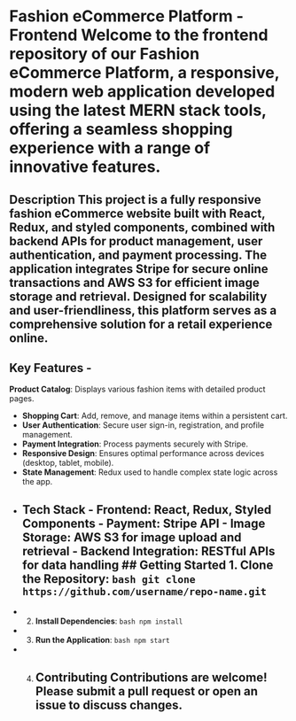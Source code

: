 # Fashion eCommerce Platform - Frontend Welcome to the frontend repository of our **Fashion eCommerce Platform**, a responsive, modern web application developed using the latest MERN stack tools, offering a seamless shopping experience with a range of innovative features.
## Description This project is a fully responsive fashion eCommerce website built with React, Redux, and styled components, combined with backend APIs for product management, user authentication, and payment processing. The application integrates **Stripe** for secure online transactions and **AWS S3** for efficient image storage and retrieval. Designed for scalability and user-friendliness, this platform serves as a comprehensive solution for a retail experience online.
## Key Features - 
**Product Catalog**: Displays various fashion items with detailed product pages.
- **Shopping Cart**: Add, remove, and manage items within a persistent cart.
- **User Authentication**: Secure user sign-in, registration, and profile management.
- **Payment Integration**: Process payments securely with Stripe.
- **Responsive Design**: Ensures optimal performance across devices (desktop, tablet, mobile).
- **State Management**: Redux used to handle complex state logic across the app.
-  ## Tech Stack - **Frontend**: React, Redux, Styled Components - **Payment**: Stripe API - **Image Storage**: AWS S3 for image upload and retrieval - **Backend Integration**: RESTful APIs for data handling ## Getting Started 1. **Clone the Repository**: ```bash git clone https://github.com/username/repo-name.git ```
- 2. **Install Dependencies**: ```bash npm install ```
- 3. **Run the Application**: ```bash npm start ```
- 4. ## Contributing Contributions are welcome! Please submit a pull request or open an issue to discuss changes. 
